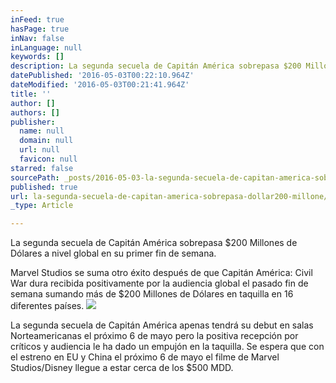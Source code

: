 ```yaml
---
inFeed: true
hasPage: true
inNav: false
inLanguage: null
keywords: []
description: La segunda secuela de Capitán América sobrepasa $200 Millones de Dólares a nivel global en su primer fin de semana.
datePublished: '2016-05-03T00:22:10.964Z'
dateModified: '2016-05-03T00:21:41.964Z'
title: ''
author: []
authors: []
publisher:
  name: null
  domain: null
  url: null
  favicon: null
starred: false
sourcePath: _posts/2016-05-03-la-segunda-secuela-de-capitan-america-sobrepasa-dollar200-millone.md
published: true
url: la-segunda-secuela-de-capitan-america-sobrepasa-dollar200-millone/index.html
_type: Article

---
```

La segunda secuela de Capitán América sobrepasa $200 Millones de Dólares a nivel global en su primer fin de semana.

Marvel Studios se suma otro éxito después de que Capitán América: Civil War dura recibida positivamente por la audiencia global el pasado fin de semana sumando más de $200 Millones de Dólares en taquilla en 16 diferentes países.
![](https://the-grid-user-content.s3-us-west-2.amazonaws.com/ffd57e28-30ab-4486-9202-26f6c37e851d.jpg)

La segunda secuela de Capitán América apenas tendrá su debut en salas Norteamericanas el próximo 6 de mayo pero la positiva recepción por críticos y audiencia le ha dado un empujón en la taquilla. Se espera que con el estreno en EU y China el próximo 6 de mayo el filme de Marvel Studios/Disney llegue a estar cerca de los $500 MDD.